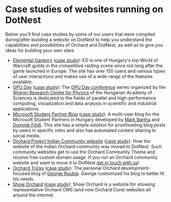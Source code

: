 # Case studies of websites running on DotNest



Below you'll find case studies by some of our users that were compiled during/after building a website on DotNest to help you understand the capabilities and possibilities of Orchard and DotNest, as well as to give you ideas for building your own sites:

- [Elemental Gankery](http://elementalgankery.dotnest.com) ([case study](https://dotnest.com/blog/case-study-creating-a-website-on-dotnest-with-heavily-customized-content)): EG is one of Hungary's top World of Warcraft guilds in the competitive raiding scene since not long after the game launched in Europe. The site has over 150 users and various types of user interactions and makes use of a wide range of the features available.
- [GPU Day](http://gpuday.com) ([case study](https://dotnest.com/blog/conference-site-with-custom-bootstrap-template-gpu-day-case-study)): The [GPU Day conference](http://gpuday.com/) series organized by the [Wigner Research Centre for Physics](https://wigner.mta.hu/en/news) of the Hungarian Academy of Sciences is dedicated to the fields of parallel and high-performance computing, visualization and data analysis in scientific and industrial applications.
- [Microsoft Student Partner Blog](https://msphungary.dotnest.com/) ([case study](https://dotnest.com/blog/multi-user-blog-with-proofreading-tools-and-automated-content-sharing-microsoft-student-partners-case-study)): A multi-user blog for the Microsoft Student Partners in Hungary developed by [Márk Bartha](http://linkedin.com/in/markbartha) and [Dominik Földi](https://www.linkedin.com/in/dominikfoldi/). This site has a simple solution for proofreading blog posts by users in specific roles and also has automated content sharing to social media.
- [Orchard Project Indian Community website](http://orchardproject.net.in/) ([case study](https://dotnest.com/blog/indian-orchard-community-site-launched-on-dotnest)): How the website of the Indian Orchard community was moved to DotNest. Such community websites get to use the Orchard Community Theme and receive free custom domain usage. If you run an Orchard community website and want to move it to DotNest [get in touch with us](https://dotnest.com/contact-us)!
- [Orchard Tricks](http://orchardtricks.dotnest.com/) ([case study](https://dotnest.com/blog/orchard-tricks-case-study-create-your-personal-blog-on-dotnest)): The personal Orchard development-focused blog of [George Roubie](https://www.linkedin.com/in/georgeroubie). George customized his blog to better fit his needs.
- [Show Orchard](https://showorchard.com/) ([case study](https://dotnest.com/blog/migrating-a-standalone-orchard-site-to-dotnest-show-orchard-case-study)): Show Orchard is a website for showing representative Orchard CMS (and now Orchard Core) websites all around the internet.